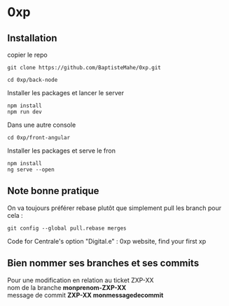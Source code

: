 # 0xp

## Installation
copier le repo
~~~shell
git clone https://github.com/BaptisteMahe/0xp.git
~~~

~~~shell
cd 0xp/back-node
~~~
Installer les packages et lancer le server
~~~shell
npm install
npm run dev
~~~

Dans une autre console
~~~shell
cd 0xp/front-angular
~~~
Installer les packages et serve le fron
~~~shell
npm install
ng serve --open
~~~

## Note bonne pratique
On va toujours préférer rebase plutôt que simplement pull les branch pour cela :
~~~shell
git config --global pull.rebase merges
~~~
Code for Centrale's option "Digital.e" : 0xp website, find your first xp

## Bien nommer ses branches et ses commits

Pour une modification en relation au ticket ZXP-XX \
nom de la branche **monprenom-ZXP-XX** \
message de commit **ZXP-XX monmessagedecommit**
